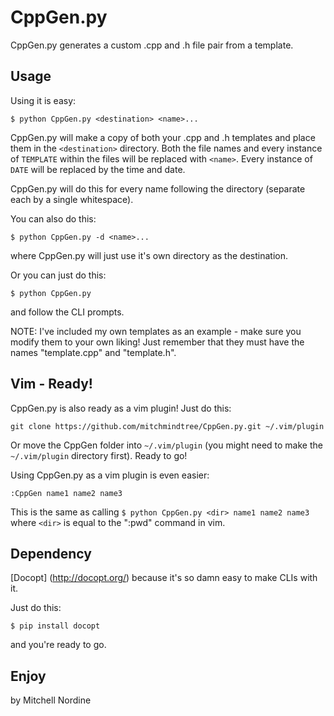 CppGen.py
=========

CppGen.py generates a custom .cpp and .h file pair from a template.

Usage
-----

Using it is easy:

    $ python CppGen.py <destination> <name>...

CppGen.py will make a copy of both your .cpp and .h templates and place
them in the `<destination>` directory. Both the file names and every
instance of `TEMPLATE` within the files will be replaced with `<name>`.
Every instance of `DATE` will be replaced by the time and date.

CppGen.py will do this for every name following the directory (separate
each by a single whitespace).

You can also do this:

    $ python CppGen.py -d <name>...

where CppGen.py will just use it's own directory as the destination.

Or you can just do this:

    $ python CppGen.py

and follow the CLI prompts.

NOTE: I've included my own templates as an example - make sure you modify
them to your own liking! Just remember that they must have the names
"template.cpp" and "template.h".


Vim - Ready!
------------

CppGen.py is also ready as a vim plugin! Just do this:

    git clone https://github.com/mitchmindtree/CppGen.py.git ~/.vim/plugin

Or move the CppGen folder into `~/.vim/plugin` (you might need to make the
`~/.vim/plugin` directory first). Ready to go!

Using CppGen.py as a vim plugin is even easier:

    :CppGen name1 name2 name3

This is the same as calling `$ python CppGen.py <dir> name1 name2 name3`
where `<dir>` is equal to the ":pwd" command in vim.


Dependency
----------

[Docopt] (http://docopt.org/) because it's so damn easy to make CLIs with it.

Just do this:

    $ pip install docopt

and you're ready to go.


Enjoy
-----

by Mitchell Nordine

